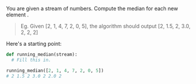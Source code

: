 You are given a stream of numbers. Compute the median for each new element .

> Eg. Given [2, 1, 4, 7, 2, 0, 5], the algorithm should output [2, 1.5, 2, 3.0, 2, 2, 2]

Here's a starting point:

```python
def running_median(stream):
  # Fill this in.

running_median([2, 1, 4, 7, 2, 0, 5])
# 2 1.5 2 3.0 2 2.0 2
```